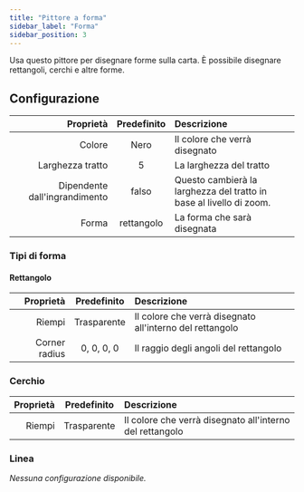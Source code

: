 ```yaml
---
title: "Pittore a forma"
sidebar_label: "Forma"
sidebar_position: 3
---
```



Usa questo pittore per disegnare forme sulla carta. È possibile disegnare rettangoli, cerchi e altre forme.

## Configurazione

|                     Proprietà | Predefinito | Descrizione                                                         |
| -----------------------------:|:-----------:|:------------------------------------------------------------------- |
|                        Colore |    Nero     | Il colore che verrà disegnato                                       |
|              Larghezza tratto |      5      | La larghezza del tratto                                             |
| Dipendente dall'ingrandimento |    falso    | Questo cambierà la larghezza del tratto in base al livello di zoom. |
|                         Forma | rettangolo  | La forma che sarà disegnata                                         |

### Tipi di forma

#### Rettangolo

|     Proprietà | Predefinito | Descrizione                                              |
| -------------:|:-----------:|:-------------------------------------------------------- |
|        Riempi | Trasparente | Il colore che verrà disegnato all'interno del rettangolo |
| Corner radius | 0, 0, 0, 0  | Il raggio degli angoli del rettangolo                    |

### Cerchio

| Proprietà | Predefinito | Descrizione                                              |
| ---------:|:-----------:|:-------------------------------------------------------- |
|    Riempi | Trasparente | Il colore che verrà disegnato all'interno del rettangolo |

### Linea

*Nessuna configurazione disponibile.*
